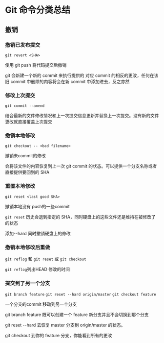 # Git 命令分类总结

## 撤销

### 撤销已发布提交

`git revert <SHA>`

使用 git push 将代码提交后撤销

git 会新建一个新的 commit 来执行提供的 对应 commit 的相反的更改，任何在该旧 commit 中删除的内容将会在新 commit 中添加进去，反之亦然

### 修改上次提交

`git commit --amend`

结合最新的文件修改情况和上一次提交信息更新并替换上一次提交。没有新的文件更改就直接覆盖上次提交

### 撤销本地修改

`git checkout -- <bad filename>`

撤销未commit的修改

会将该文件的内容恢复到上一次 git commit 的状态。可以提供一个分支名称或者直接提供要回到的 SHA

### 重置本地修改

`git reset <last good SHA> `

撤销本地没有 push的一些commit

`git reset` 历史会退到指定的 SHA，同时硬盘上的这些文件还是维持在被修改了的状态

添加--hard 同时撤销硬盘上的修改

### 撤销本地修改后重做

`git reflog` 和 `git reset` 或 `git checkout`

`git reflog`列出HEAD 修改的时间

### 提交到了另一个分支

`git branch feature`
`git reset --hard origin/master`
`git checkout feature`

一个分支的commit 移动到另一个分支

git branch feature 既可以创建一个 feature 新分支并且不会切换到那个分支

git reset --hard 去恢复 master 分支到 origin/master 的状态。

git checkout 到你的 feature 分支，你能看到所有的更改